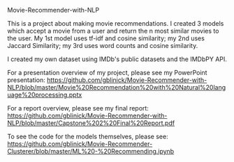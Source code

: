 Movie-Recommender-with-NLP

This is a project about making movie recommendations. I created 3 models which accept a movie from a user and return the n most similar movies to the user. My 1st model uses tf-idf and cosine similarity; my 2nd uses Jaccard Similarity; my 3rd uses word counts and cosine similarity. 

I created my own dataset using IMDb's public datasets and the IMDbPY API.

For a presentation overview of my project, please see my PowerPoint presentation: https://github.com/gblinick/Movie-Recommender-with-NLP/blob/master/Movie%20Recommendation%20with%20Natural%20language%20processing.pptx

For a report overview, please see my final report: https://github.com/gblinick/Movie-Recommender-with-NLP/blob/master/Capstone%202%20Final%20Report.pdf

To see the code for the models themselves, please see: https://github.com/gblinick/Movie-Recommender-Clusterer/blob/master/ML%20-%20Recommending.ipynb







